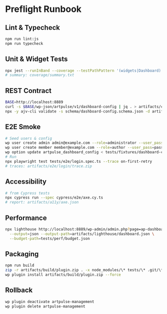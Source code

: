 # Preflight Runbook

## Lint & Typecheck
```bash
npm run lint:js
npm run typecheck
```

## Unit & Widget Tests
```bash
npx jest --runInBand --coverage --testPathPattern '(widgets|Dashboard)' --coverageReporters=text-summary
# summary: coverage/summary.txt
```

## REST Contract
```bash
BASE=http://localhost:8889
curl -s $BASE/wp-json/artpulse/v1/dashboard-config | jq . > artifacts/contract/dashboard-config.json
npx -y ajv-cli validate -s schema/dashboard-config.schema.json -d artifacts/contract/dashboard-config.json
```

## E2E Smoke
```bash
# Seed users & config
wp user create admin admin@example.com --role=administrator --user_pass=password
wp user create member member@example.com --role=author --user_pass=password
wp option update artpulse_dashboard_config < tests/fixtures/dashboard-config.json
# Run
npx playwright test tests/e2e/login.spec.ts --trace on-first-retry
# traces: artifacts/e2e/login/trace.zip
```

## Accessibility
```bash
# from Cypress tests
npx cypress run --spec cypress/e2e/axe.cy.ts
# report: artifacts/a11y/axe.json
```

## Performance
```bash
npx lighthouse http://localhost:8889/wp-admin/admin.php?page=ap-dashboard \
  --output=json --output-path=artifacts/lighthouse/dashboard.json \
  --budget-path=tests/perf/budget.json
```

## Packaging
```bash
npm run build
zip -r artifacts/build/plugin.zip . -x node_modules/\* tests/\* .git/\*
wp plugin install artifacts/build/plugin.zip --force
```

## Rollback
```bash
wp plugin deactivate artpulse-management
wp plugin delete artpulse-management
```
